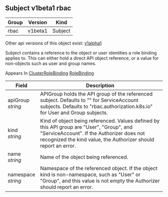 ## Subject v1beta1 rbac

Group        | Version     | Kind
------------ | ---------- | -----------
rbac | v1beta1 | Subject

<aside class="notice">Other api versions of this object exist: <a href="#subject-v1alpha1">v1alpha1</a> </aside>

Subject contains a reference to the object or user identities a role binding applies to.  This can either hold a direct API object reference, or a value for non-objects such as user and group names.

<aside class="notice">
Appears In  <a href="#clusterrolebinding-v1beta1">ClusterRoleBinding</a>  <a href="#rolebinding-v1beta1">RoleBinding</a> </aside>

Field        | Description
------------ | -----------
apiGroup <br /> *string*  | APIGroup holds the API group of the referenced subject. Defaults to "" for ServiceAccount subjects. Defaults to "rbac.authorization.k8s.io" for User and Group subjects.
kind <br /> *string*  | Kind of object being referenced. Values defined by this API group are "User", "Group", and "ServiceAccount". If the Authorizer does not recognized the kind value, the Authorizer should report an error.
name <br /> *string*  | Name of the object being referenced.
namespace <br /> *string*  | Namespace of the referenced object.  If the object kind is non-namespace, such as "User" or "Group", and this value is not empty the Authorizer should report an error.

